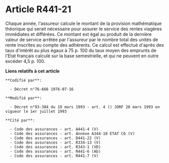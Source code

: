 # Article R441-21

Chaque année, l'assureur calcule le montant de la provision mathématique théorique qui serait nécessaire pour assurer le
service des rentes viagères immédiates et différées. Ce montant est égal au produit de la dernière valeur de service arrêtée
par l'assureur par le nombre total des unités de rente inscrites au compte des adhérents. Ce calcul est effectué d'après des
taux d'intérêt au plus égaux à 75 p. 100 du taux moyen des emprunts de l'Etat français calculé sur la base semestrielle, et
qui ne peuvent en outre excéder 4,5 p. 100.

**Liens relatifs à cet article**

	**Codifié par**:

	  - Décret n°76-666 1976-07-16

	**Modifié par**:

	  - Décret n°93-384 du 19 mars 1993 - art. 4 () JORF 20 mars 1993 en vigueur le 1er juillet 1993

	**Cité par**:

	  - Code des assurances - art. A441-4 (V)
	  - Code des assurances - art. Annexe A344-10 ETAT C6 (V)
	  - Code des assurances - art. D441-22 (V)
	  - Code des assurances - art. R334-13 (V)
	  - Code des assurances - art. R343-1 (VD)
	  - Code des assurances - art. R441-6 (Ab)
	  - Code des assurances - art. R441-7 (V)
